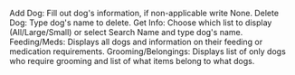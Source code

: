 Add Dog:
Fill out dog's information, if non-applicable write None.
Delete Dog:
Type dog's name to delete.
Get Info:
Choose which list to display (All/Large/Small) or select Search Name and type dog's name.
Feeding/Meds:
Displays all dogs and information on their feeding or medication requirements.
Grooming/Belongings:
Displays list of only dogs who require grooming and list of what items belong to what dogs.